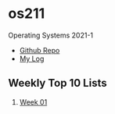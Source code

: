 # os211
Operating Systems 2021-1

* [Github Repo](https://github.com/rafigabhira/os211/) 
* [My Log](https://rafigabhira.github.io/os211/TXT/mylog.txt)

## Weekly Top 10 Lists
1. [Week 01](https://rafigabhira.github.io/os211/W01)
